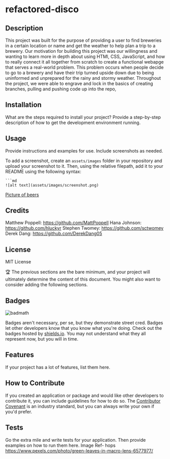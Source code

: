# refactored-disco

## Description

This project was built for the purpose of providing a user to find breweries in a certain location or name and get the weather to help plan a trip to a brewery.
Our motivation for building this project was our willingness and wanting to learn more in depth about using HTMl, CSS, JavaScript, and how to really connect it all together from scratch to create a functional webapge that serves a real-world problem. This problem occurs when people decide to go to a brewery and have their trip turned upside down due to being uninformed and unprepared for the rainy and stormy weather. Throughout the project, we were able to engrave and lock in the basics of creating branches, pulling and pushing code up into the repo,

## Installation

What are the steps required to install your project? Provide a step-by-step description of how to get the development environment running.

## Usage

Provide instructions and examples for use. Include screenshots as needed.

To add a screenshot, create an `assets/images` folder in your repository and upload your screenshot to it. Then, using the relative filepath, add it to your README using the following syntax:

    ```md
    ![alt text](assets/images/screenshot.png)
[Picture of beers](images/shutterstock_1586721964.jpg)

## Credits

Matthew Poppell: https://github.com/MattPoppell
Hana Johnson: https://github.com/hluckyr
Stephen Twomey: https://github.com/sctwomey
Derek Dang: https://github.com/DerekDang05


## License

MIT License


🏆 The previous sections are the bare minimum, and your project will ultimately determine the content of this document. You might also want to consider adding the following sections.

## Badges

![badmath](https://img.shields.io/github/languages/top/lernantino/badmath)

Badges aren't necessary, per se, but they demonstrate street cred. Badges let other developers know that you know what you're doing. Check out the badges hosted by [shields.io](https://shields.io/). You may not understand what they all represent now, but you will in time.

## Features

If your project has a lot of features, list them here.

## How to Contribute

If you created an application or package and would like other developers to contribute it, you can include guidelines for how to do so. The [Contributor Covenant](https://www.contributor-covenant.org/) is an industry standard, but you can always write your own if you'd prefer.

## Tests

Go the extra mile and write tests for your application. Then provide examples on how to run them here.
Image Ref- hops https://www.pexels.com/photo/green-leaves-in-macro-lens-6577977/